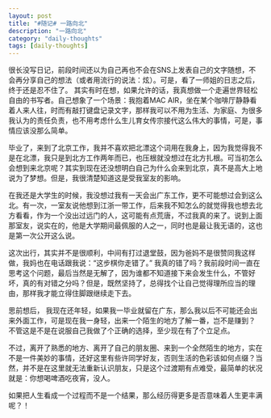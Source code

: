 ```yaml
--- 
layout: post  
title: "#随记# 一路向北"  
description: "一路向北"  
category: "daily-thoughts"
tags: [daily-thoughts]  
---
```


很长没写日记，前段时间还以为自己再也不会在SNS上发表自己的文字随想，不会再分享自己的想法（或者用流行的说法：炫）。可是，看了一师姐的日志之后，终于还是忍不住了。
其实有时在想，如果允许的话，我真想做一个走遍世界轻松自由的书写者。自己想象了一个场景：我抱着MAC AIR，坐在某个咖啡厅静静看着人来人往，时而有敲打键盘记录文字，那样我可以不用为生活、为家庭、为很多我认为的责任负责，也不用考虑什么生儿育女传宗接代这么伟大的事情，可是，事情应该没那么简单。  

毕业了，来到了北京工作，我并不喜欢把北漂这个词用在我身上，因为我觉得我不是在北漂，我只是到北方工作两年而已，也压根就没想过在北方扎根。可当初怎么会想到来北京呢？其实到现在还没想明白自己为什么会来到北京，真不是高大上地说为了梦想。但是，我很清楚知道这是受我室友的影响。  

在我还是大学生的时候，我没想过我有一天会出广东工作，更不可能想过会到这么北。有一次，一室友说他想到江浙一带工作，后来我不知怎么的就觉得我也想去北方看看，作为一个没出过远门的人，这可能有点荒唐，不过我真的来了。说到上面那室友，说实在的，他是大学期间最佩服的人之一，同时也是最让我无语的，这也是第一次公开这么说。  

这次出行，其实并不是很顺利，中间有打过退堂鼓，因为爸妈不是很赞同我这样做，我妈也在电话跟我说：“这步棋你走错了。” 我真的错了吗？我前段时间一直在思考这个问题，最后当然是无解了，因为谁都不知道接下来会发生什么，不管好坏，真的有对错之分吗？但是，既然坚持了，总得找个让自己觉得理所应当的理由，那样我才能立得住脚跟继续走下去。  

思前想后， 我现在还年轻，如果我一毕业就留在广东，那么我以后不可能还会出来外面工作，可是现在我一身轻，出来一个陌生的地方了解一番，岂不是赚到？ 不管这是不是在说服自己我做了个正确的选择，至少现在有了个立足点。  

不过，离开了熟悉的地方、离开了自己的朋友圈、来到一个全然陌生的地方，实在不是一件美妙的事情，还好这里有些许同学好友，否则生活的色彩该如何点缀？当然，并不是在这里就无法重新认识朋友，只是这个过渡期有点难受，最简单的状况就是：你想喝啤酒吃夜宵，没人。  

如果把人生看成一个过程而不是一个结果，那么经历得更多是否意味着人生更丰满呢？！
